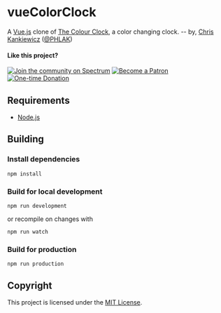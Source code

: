 vueColorClock
=============

A [Vue.js](https://vuejs.org) clone of [The Colour Clock](http://thecolourclock.co.uk/), a color changing clock.
-- by, <a href="https://www.ChrisKankiewicz.com">Chris Kankiewicz</a> (<a href="https://twitter.com/PHLAK">@PHLAK</a>)

#### Like this project?

[![Join the community on Spectrum](https://img.shields.io/badge/Join_the_community-PHLAKNET-7a15fe.svg)](https://spectrum.chat/phlaknet)
[![Become a Patron](https://img.shields.io/badge/Become_a-Patron-f96854.svg)](https://patreon.com/PHLAK)
[![One-time Donation](https://img.shields.io/badge/Make_a-Donation-006bb6.svg)](https://paypal.me/ChrisKankiewicz)

Requirements
------------

  - [Node.js](https://nodejs.org)

Building
--------

### Install dependencies

    npm install

### Build for local development

    npm run development

or recompile on changes with

    npm run watch

### Build for production

    npm run production

Copyright
---------

This project is licensed under the [MIT License](https://github.com/PHLAK/vueColorClock/blob/master/LICENSE).
